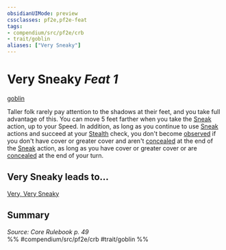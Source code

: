 ```yaml
---
obsidianUIMode: preview
cssclasses: pf2e,pf2e-feat
tags:
- compendium/src/pf2e/crb
- trait/goblin
aliases: ["Very Sneaky"]
---
```

# Very Sneaky  *Feat 1*  
[goblin](rules/traits/goblin.md "Goblin Ancestry & Heritage Trait")  


Taller folk rarely pay attention to the shadows at their feet, and you take full advantage of this. You can move 5 feet farther when you take the [Sneak](rules/actions/sneak.md) action, up to your Speed. In addition, as long as you continue to use [Sneak](rules/actions/sneak.md) actions and succeed at your [Stealth](compendium/skills.md#Stealth) check, you don't become [observed](rules/conditions.md#Observed) if you don't have cover or greater cover and aren't [concealed](rules/conditions.md#Concealed) at the end of the [Sneak](rules/actions/sneak.md) action, as long as you have cover or greater cover or are [concealed](rules/conditions.md#Concealed) at the end of your turn.

## Very Sneaky leads to...

[Very, Very Sneaky](compendium/feats/very-very-sneaky.md)

## Summary

*Source: Core Rulebook p. 49*  
%% #compendium/src/pf2e/crb #trait/goblin %%